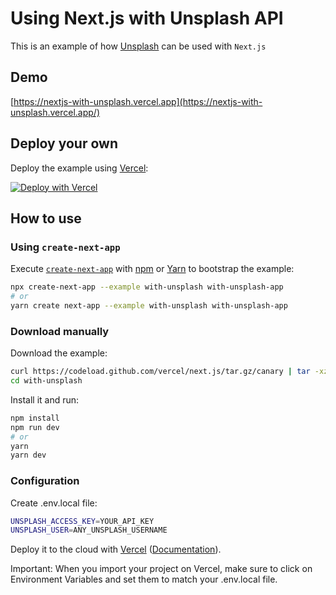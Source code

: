 # Using Next.js with Unsplash API

This is an example of how [Unsplash](https://unsplash.com/) can be used with `Next.js`

## Demo

[https://nextjs-with-unsplash.vercel.app](https://nextjs-with-unsplash.vercel.app/)

## Deploy your own

Deploy the example using [Vercel](https://vercel.com/now):

[![Deploy with Vercel](https://vercel.com/button)](https://vercel.com/import/project?template=https://github.com/vercel/next.js/tree/canary/examples/with-unsplash)

## How to use

### Using `create-next-app`

Execute [`create-next-app`](https://github.com/vercel/next.js/tree/canary/packages/create-next-app) with [npm](https://docs.npmjs.com/cli/init) or [Yarn](https://yarnpkg.com/lang/en/docs/cli/create/) to bootstrap the example:

```bash
npx create-next-app --example with-unsplash with-unsplash-app
# or
yarn create next-app --example with-unsplash with-unsplash-app
```

### Download manually

Download the example:

```bash
curl https://codeload.github.com/vercel/next.js/tar.gz/canary | tar -xz --strip=2 next.js-canary/examples/with-unsplash
cd with-unsplash
```

Install it and run:

```bash
npm install
npm run dev
# or
yarn
yarn dev
```

### Configuration

Create .env.local file:

```bash
UNSPLASH_ACCESS_KEY=YOUR_API_KEY
UNSPLASH_USER=ANY_UNSPLASH_USERNAME
```

Deploy it to the cloud with [Vercel](https://vercel.com/import?filter=next.js&utm_source=github&utm_medium=readme&utm_campaign=next-example) ([Documentation](https://nextjs.org/docs/deployment)).

Important: When you import your project on Vercel, make sure to click on Environment Variables and set them to match your .env.local file.
